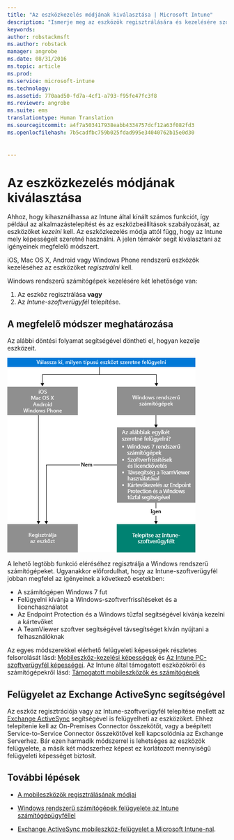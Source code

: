 ```yaml
---
title: "Az eszközkezelés módjának kiválasztása | Microsoft Intune"
description: "Ismerje meg az eszközök regisztrálására és kezelésére szolgáló különböző módszereket."
keywords: 
author: robstackmsft
ms.author: robstack
manager: angrobe
ms.date: 08/31/2016
ms.topic: article
ms.prod: 
ms.service: microsoft-intune
ms.technology: 
ms.assetid: 770aad50-fd7a-4cf1-a793-f95fe47fc3f8
ms.reviewer: angrobe
ms.suite: ems
translationtype: Human Translation
ms.sourcegitcommit: a4f7a503417938eabb4334757dcf12a63f082fd3
ms.openlocfilehash: 7b5cadfbc759b025fdad995e34040762b15e0d30


---
```


# <a name="choose-how-to-manage-devices"></a>Az eszközkezelés módjának kiválasztása

Ahhoz, hogy kihasználhassa az Intune által kínált számos funkciót, így például az alkalmazástelepítést és az eszközbeállítások szabályozását, az eszközöket *kezelni* kell. Az eszközkezelés módja attól függ, hogy az Intune mely képességeit szeretné használni.
A jelen témakör segít kiválasztani az igényeinek megfelelő módszert.

iOS, Mac OS X, Android vagy Windows Phone rendszerű eszközök kezeléséhez az eszközöket *regisztrálni* kell.

Windows rendszerű számítógépek kezelésére két lehetősége van:

1. Az eszköz regisztrálása **vagy**
2. Az *Intune-szoftverügyfél* telepítése.

## <a name="decide-which-method-to-use"></a>A megfelelő módszer meghatározása
Az alábbi döntési folyamat segítségével döntheti el, hogyan kezelje eszközeit.

![Döntési folyamat az eszközök kezeléséhez.](./media/choose-manage-method.png)

A lehető legtöbb funkció eléréséhez regisztrálja a Windows rendszerű számítógépeket. Ugyanakkor előfordulhat, hogy az Intune-szoftverügyfél jobban megfelel az igényeinek a következő esetekben:

- A számítógépen Windows 7 fut
- Felügyelni kívánja a Windows-szoftverfrissítéseket és a licenchasználatot
- Az Endpoint Protection és a Windows tűzfal segítségével kívánja kezelni a kártevőket
- A TeamViewer szoftver segítségével távsegítséget kíván nyújtani a felhasználóknak


Az egyes módszerekkel elérhető felügyeleti képességek részletes felsorolását lásd: [Mobileszköz-kezelési képességek](mobile-device-management-capabilities-in-microsoft-intune.md) és [Az Intune PC-szoftverügyfél képességei](windows-pc-management-capabilities-in-microsoft-intune.md).
Az Intune által támogatott eszközökről és számítógépekről lásd: [Támogatott mobileszközök és számítógépek](/intune/get-started/supported-mobile-devices-and-computers)


## <a name="exchange-activesync-management"></a>Felügyelet az Exchange ActiveSync segítségével
Az eszköz regisztrációja vagy az Intune-szoftverügyfél telepítése mellett az [Exchange ActiveSync](/intune/deploy-use/mobile-device-management-with-exchange-activesync-and-microsoft-intune) segítségével is felügyelheti az eszközöket. Ehhez telepítenie kell az On-Premises Connector összekötőt, vagy a beépített Service-to-Service Connector összekötővel kell kapcsolódnia az Exchange Serverhez.
Bár ezen harmadik módszerrel is lehetséges az eszközök felügyelete, a másik két módszerhez képest ez korlátozott mennyiségű felügyeleti képességet biztosít.


## <a name="next-steps"></a>További lépések

- [A mobileszközök regisztrálásának módjai](/intune/get-started/choose-how-to-enroll-devices1)
- [Windows rendszerű számítógépek felügyelete az Intune számítógépügyféllel](/intune/deploy-use/manage-windows-pcs-with-microsoft-intune)



- [Exchange ActiveSync mobileszköz-felügyelet a Microsoft Intune-nal](/intune/deploy-use/mobile-device-management-with-exchange-activesync-and-microsoft-intune).




<!--HONumber=Nov16_HO1-->


